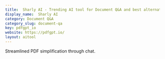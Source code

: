 ```yaml
---
title:  Sharly AI - Trending AI tool for Document Q&A and best alternatives
display_name:  Sharly AI
category: Document Q&A
category_slug: document-qa
key: pdfgpt_io
website: https://pdfgpt.io/
layout: aitool
---
```


Streamlined PDF simplification through chat.
